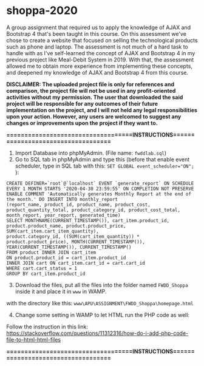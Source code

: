 # shoppa-2020
A group assignment that required us to apply the knowledge of AJAX and Bootstrap 4 that's been taught in this course. On this assessment we've chose to create a website that focused on selling the technological products such as phone and laptop. The assessment is not much of a hard task to handle with as I've self-learned the concept of AJAX and Bootstrap 4 in my previous project like Meal-Debit System in 2019. With that, the assessment allowed me to obtain more experience from implementing these concepts, and deepened my knowledge of AJAX and Bootstrap 4 from this course.

**DISCLAIMER: The uploaded project file is only for references and comparison, the project file will not be used in any profit-oriented activities without my permission. The user that downloaded the said project will be responsible for any outcomes of their future implementation on the project, and I will not held any legal responsibilities upon your action. However, any users are welcomed to suggest any changes or improvements upon the project if they want to.**

**===================================INSTRUCTIONS===================================**
1. Import Database into phpMyAdmin. (File name: ```fwddlab.sql```)
2. Go to SQL tab in phpMyAdmin and type this (before that enable event scheduler, type in SQL tab with this: ```SET GLOBAL event_scheduler="ON"; ```):

```
CREATE DEFINER=`root`@`localhost` EVENT `generate_report` ON SCHEDULE EVERY 1 MONTH STARTS '2020-04-30 23:59:55' ON COMPLETION NOT PRESERVE ENABLE COMMENT 'Automatically generates Monthly Report at the end of the month.' DO INSERT INTO monthly_report
(report_name, product_id, product_name, product_cost, product_quantity_total, product_category_id, product_cost_total, month_report, year_report, generated_time)
SELECT MONTHNAME(CURRENT_TIMESTAMP()), cart_item.product_id, product.product_name, product.product_price, SUM(cart_item.cart_item_quantity),
product.category_id, ((SUM(cart_item_quantity)) * product.product_price), MONTH(CURRENT_TIMESTAMP()), YEAR(CURRENT_TIMESTAMP()), CURRENT_TIMESTAMP()
FROM product INNER JOIN cart_item
ON product.product_id = cart_item.product_id
INNER JOIN cart ON cart_item.cart_id = cart.cart_id
WHERE cart.cart_status = 1
GROUP BY cart_item.product_id
```

3. Download the files, put all the files into the folder named ```FWDD_Shoppa``` inside it and place it in ```www``` in WAMP.

with the directory like this: ```www\APU\ASSIGNMENT\FWDD_Shoppa\homepage.html```

4. Change some setting in WAMP to let HTML run the PHP code as well: 

Follow the instruction in this link:
https://stackoverflow.com/questions/11312316/how-do-i-add-php-code-file-to-html-html-files

**===================================INSTRUCTIONS===================================**
